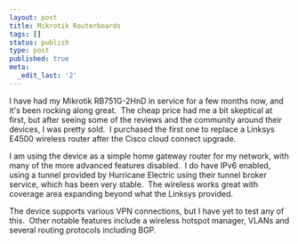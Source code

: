```yaml
---
layout: post
title: Mikrotik Routerboards
tags: []
status: publish
type: post
published: true
meta:
  _edit_last: '2'
---
```

I have had my Mikrotik RB751G-2HnD in service for a few months now, and it's been rocking along great.  The cheap price had me a bit skeptical at first, but after seeing some of the reviews and the community around their devices, I was pretty sold.  I purchased the first one to replace a Linksys E4500 wireless router after the Cisco cloud connect upgrade.


I am using the device as a simple home gateway router for my network, with many of the more advanced features disabled.  I do have IPv6 enabled, using a tunnel provided by Hurricane Electric using their tunnel broker service, which has been very stable.  The wireless works great with coverage area expanding beyond what the Linksys provided.


The device supports various VPN connections, but I have yet to test any of this.  Other notable features include a wireless hotspot manager, VLANs and several routing protocols including BGP.
